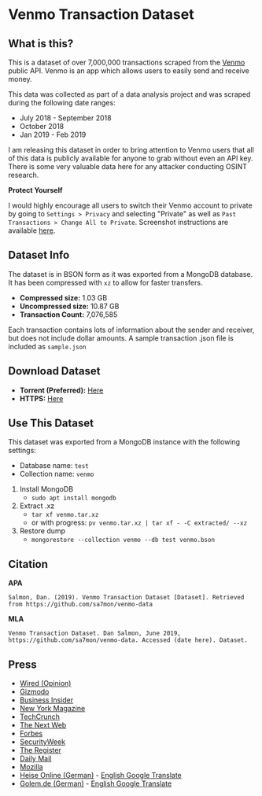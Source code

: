# Venmo Transaction Dataset

## What is this? 

This is a dataset of over 7,000,000 transactions scraped from the [Venmo](https://venmo.com) public API. Venmo is an app which allows users to easily send and receive money. 

This data was collected as part of a data analysis project and was scraped during the following date ranges:

* July 2018 - September 2018
* October 2018
* Jan 2019 - Feb 2019

I am releasing this dataset in order to bring attention to Venmo users that all of this data is publicly available for anyone to grab without even an API key. There is some very valuable data here for any attacker conducting OSINT research. 

**Protect Yourself**

I would highly encourage all users to switch their Venmo account to private by going to `Settings > Privacy` and selecting "Private" as well as `Past Transactions > Change All to Private`. Screenshot instructions are available [here](https://publicbydefault.fyi/#venmo).


## Dataset Info

The dataset is in BSON form as it was exported from a MongoDB database. It has been compressed with `xz` to allow for faster transfers. 

* **Compressed size:** 1.03 GB
* **Uncompressed size:** 10.87 GB
* **Transaction Count:** 7,076,585

Each transaction contains lots of information about the sender and receiver, but does not include dollar amounts. A sample transaction .json file is included as `sample.json`

## Download Dataset

* **Torrent (Preferred):** [Here](https://github.com/sa7mon/venmo-data/raw/master/venmo.tar.xz.torrent)
* **HTTPS:** [Here](https://drive.google.com/drive/folders/1m59TMADiwk3gArT-teUUOBlSKokq51ZL?usp=sharing)

## Use This Dataset
This dataset was exported from a MongoDB instance with the following settings:
* Database name: `test`
* Collection name: `venmo`

1. Install MongoDB
    * `sudo apt install mongodb`
2. Extract .xz
    * `tar xf venmo.tar.xz` 
    * or with progress: `pv venmo.tar.xz | tar xf - -C extracted/ --xz`
3. Restore dump
    * `mongorestore --collection venmo --db test venmo.bson`

## Citation

**APA**

```
Salmon, Dan. (2019). Venmo Transaction Dataset [Dataset]. Retrieved from https://github.com/sa7mon/venmo-data
```

**MLA**

```
Venmo Transaction Dataset. Dan Salmon, June 2019, https://github.com/sa7mon/venmo-data. Accessed (date here). Dataset.
```
## Press

* [Wired (Opinion)](https://www.wired.com/story/i-scraped-millions-of-venmo-payments-your-data-is-at-risk/)
* [Gizmodo](https://gizmodo.com/millions-of-transactions-scraped-in-latest-demonstratio-1835587886)
* [Business Insider](https://www.businessinsider.com/user-scrapes-millions-of-venmo-transactions-highlights-privacy-woes-2019-6)
* [New York Magazine](https://nymag.com/intelligencer/2019/06/venmo-payments-should-be-private.html)
* [TechCrunch](https://techcrunch.com/2019/06/16/millions-venmo-transactions-scraped/)
* [The Next Web](https://thenextweb.com/security/2019/06/17/psa-set-your-venmo-transactions-to-private-right-now/)
* [Forbes](https://www.forbes.com/sites/kevinmurnane/2019/06/17/venmo-opens-your-transaction-history-to-anyone-who-wants-to-look-heres-how-to-fix-it/#5efbaf5d23c9)
* [SecurityWeek](https://www.securityweek.com/researcher-scrapes-and-posts-7-million-venmo-transactions)
* [The Register](https://www.theregister.co.uk/2019/06/17/venmo_public_transaction_data/)
* [Daily Mail](https://www.dailymail.co.uk/sciencetech/article-7151787/Security-researcher-scrapes-millions-Venmo-transactions.html)
* [Mozilla](https://twitter.com/mozilla/status/1144275579849596930)
* [Heise Online (German)](https://www.heise.de/newsticker/meldung/Datenbank-von-oeffentlichen-Venmo-Transaktionen-auf-Github-4448178.html) - [English Google Translate](https://translate.google.com/translate?sl=auto&tl=en&u=https%3A%2F%2Fwww.heise.de%2Fnewsticker%2Fmeldung%2FDatenbank-von-oeffentlichen-Venmo-Transaktionen-auf-Github-4448178.html)
* [Golem.de (German)](https://www.golem.de/news/datenschutz-paypal-tochter-venmo-belaesst-transaktionen-im-internet-1906-141947.html) - [English Google Translate](https://translate.google.com/translate?sl=auto&tl=en&u=https%3A%2F%2Fwww.golem.de%2Fnews%2Fdatenschutz-paypal-tochter-venmo-belaesst-transaktionen-im-internet-1906-141947.html)
